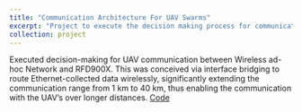 ```yaml
---
title: "Communication Architecture For UAV Swarms"
excerpt: "Project to execute the decision making process for communication of a Unmanned Aerial Vehicle <br/><img src='/images/UAV.png'>"
collection: project
---
```


Executed decision-making for UAV communication between Wireless ad-hoc Network and RFD900X. This was conceived via interface bridging to route Ethernet-collected data wirelessly, 
significantly extending the communication range from 1 km to 40 km, thus enabling the communication with the UAV’s over longer distances.
[Code](https://github.com/anirudh28/UAVCommunication)
